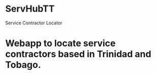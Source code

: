 # ServHubTT
Service Contractor Locator
# Webapp to locate service contractors based in Trinidad and Tobago.
